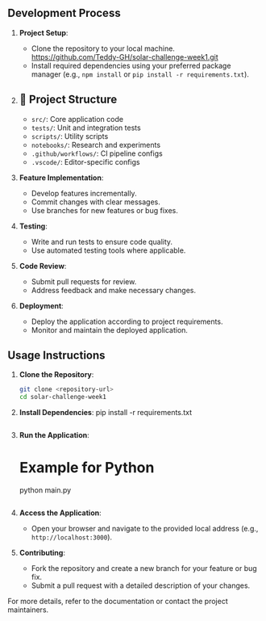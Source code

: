 ## Development Process

1. **Project Setup**:  
    - Clone the repository to your local machine.
       https://github.com/Teddy-GH/solar-challenge-week1.git 
    - Install required dependencies using your preferred package manager 
       (e.g., `npm install` or `pip install -r requirements.txt`).

2. ## 📁 Project Structure

    - `src/`: Core application code
    - `tests/`: Unit and integration tests
    - `scripts/`: Utility scripts
    - `notebooks/`: Research and experiments
    - `.github/workflows/`: CI pipeline configs
    - `.vscode/`: Editor-specific configs

3. **Feature Implementation**:  
    - Develop features incrementally.
    - Commit changes with clear messages.
    - Use branches for new features or bug fixes.

4. **Testing**:  
    - Write and run tests to ensure code quality.
    - Use automated testing tools where applicable.

5. **Code Review**:  
    - Submit pull requests for review.
    - Address feedback and make necessary changes.

6. **Deployment**:  
    - Deploy the application according to project requirements.
    - Monitor and maintain the deployed application.

## Usage Instructions

1. **Clone the Repository**:
    ```bash
    git clone <repository-url>
    cd solar-challenge-week1
    ```

2. **Install Dependencies**:
    pip install -r requirements.txt
    ```

3. **Run the Application**:
    # Example for Python
    python main.py
    ```

4. **Access the Application**:  
    - Open your browser and navigate to the provided local address (e.g., `http://localhost:3000`).

5. **Contributing**:  
    - Fork the repository and create a new branch for your feature or bug fix.
    - Submit a pull request with a detailed description of your changes.

For more details, refer to the documentation or contact the project maintainers.
